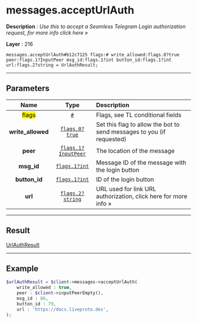 # messages.acceptUrlAuth

**Description** : *Use this to accept a Seamless Telegram Login authorization request, for more info click here &raquo;*

**Layer** : 216

```tl
messages.acceptUrlAuth#b12c7125 flags:# write_allowed:flags.0?true peer:flags.1?InputPeer msg_id:flags.1?int button_id:flags.1?int url:flags.2?string = UrlAuthResult;
```

---

## Parameters

| Name | Type | Description |
| :---: | :---: | :--- |
| <mark>flags</mark> | [`#`](type/#) | Flags, see TL conditional fields |
| **write_allowed** | [`flags.0?true`](type/true) | Set this flag to allow the bot to send messages to you (if requested) |
| **peer** | [`flags.1?InputPeer`](type/InputPeer) | The location of the message |
| **msg_id** | [`flags.1?int`](type/int) | Message ID of the message with the login button |
| **button_id** | [`flags.1?int`](type/int) | ID of the login button |
| **url** | [`flags.2?string`](type/string) | URL used for link URL authorization, click here for more info » |

---

## Result

[UrlAuthResult](type/UrlAuthResult)

---

## Example

```php
$urlAuthResult = $client->messages->acceptUrlAuth(
	write_allowed : true,
	peer : $client->inputPeerEmpty(),
	msg_id : 86,
	button_id : 79,
	url : 'https://docs.liveproto.dev',
);
```